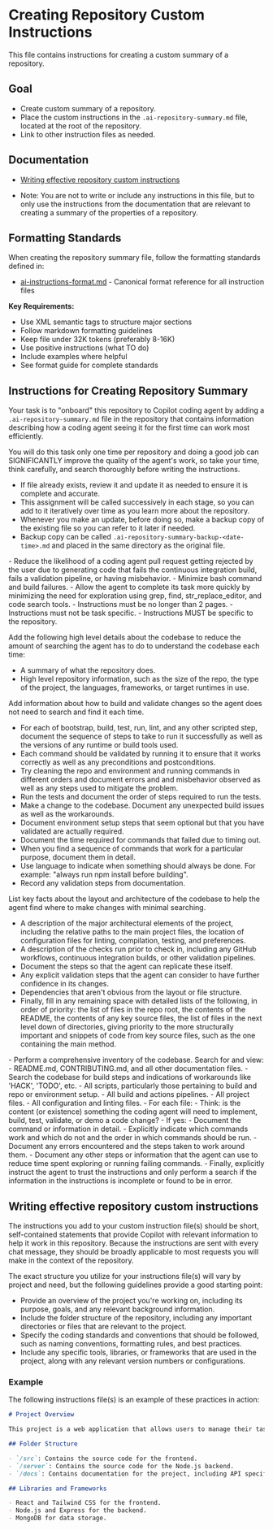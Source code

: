 # Creating Repository Custom Instructions

This file contains instructions for creating a custom summary of a repository.

## Goal

- Create custom summary of a repository.
- Place the custom instructions in the `.ai-repository-summary.md` file, located at the root of the repository.
- Link to other instruction files as needed.

## Documentation

- [Writing effective repository custom instructions](https://docs.github.com/en/copilot/how-tos/configure-custom-instructions/add-repository-instructions?tool=webui#creating-a-repository-custom-instructions-file)

* Note: You are not to write or include any instructions in this file, but to only use the instructions from the documentation that are relevant to creating a summary of the properties of a repository.

## Formatting Standards

When creating the repository summary file, follow the formatting standards defined in:
- [ai-instructions-format.md](./ai-instructions-format.md) - Canonical format reference for all instruction files

**Key Requirements:**
- Use XML semantic tags to structure major sections
- Follow markdown formatting guidelines
- Keep file under 32K tokens (preferably 8-16K)
- Use positive instructions (what TO do)
- Include examples where helpful
- See format guide for complete standards

## Instructions for Creating Repository Summary

Your task is to "onboard" this repository to Copilot coding agent by adding a `.ai-repository-summary.md` file in the repository that contains information describing how a coding agent seeing it for the first time can work most efficiently.

You will do this task only one time per repository and doing a good job can SIGNIFICANTLY improve the quality of the agent's work, so take your time, think carefully, and search thoroughly before writing the instructions.

- If file already exists, review it and update it as needed to ensure it is complete and accurate. 
- This assignment will be called successively in each stage, so you can add to it iteratively over time as you learn more about the repository.
- Whenever you make an update, before doing so, make a backup copy of the existing file so you can refer to it later if needed.
- Backup copy can be called `.ai-repository-summary-backup-<date-time>.md` and placed in the same directory as the original file.   

<Goals>
- Reduce the likelihood of a coding agent pull request getting rejected by the user due to
generating code that fails the continuous integration build, fails a validation pipeline, or
having misbehavior.
- Minimize bash command and build failures.
- Allow the agent to complete its task more quickly by minimizing the need for exploration using grep, find, str_replace_editor, and code search tools.
</Goals>

<Limitations>
- Instructions must be no longer than 2 pages.
- Instructions must not be task specific.
- Instructions MUST be specific to the repository.
</Limitations>

<WhatToAdd>

Add the following high level details about the codebase to reduce the amount of searching the agent has to do to understand the codebase each time:
<HighLevelDetails>

- A summary of what the repository does.
- High level repository information, such as the size of the repo, the type of the project, the languages, frameworks, or target runtimes in use.
</HighLevelDetails>

Add information about how to build and validate changes so the agent does not need to search and find it each time.
<BuildInstructions>

- For each of bootstrap, build, test, run, lint, and any other scripted step, document the sequence of steps to take to run it successfully as well as the versions of any runtime or build tools used.
- Each command should be validated by running it to ensure that it works correctly as well as any preconditions and postconditions.
- Try cleaning the repo and environment and running commands in different orders and document errors and and misbehavior observed as well as any steps used to mitigate the problem.
- Run the tests and document the order of steps required to run the tests.
- Make a change to the codebase. Document any unexpected build issues as well as the workarounds.
- Document environment setup steps that seem optional but that you have validated are actually required.
- Document the time required for commands that failed due to timing out.
- When you find a sequence of commands that work for a particular purpose, document them in detail.
- Use language to indicate when something should always be done. For example: "always run npm install before building".
- Record any validation steps from documentation.
</BuildInstructions>

List key facts about the layout and architecture of the codebase to help the agent find where to make changes with minimal searching.
<ProjectLayout>

- A description of the major architectural elements of the project, including the relative paths to the main project files, the location
of configuration files for linting, compilation, testing, and preferences.
- A description of the checks run prior to check in, including any GitHub workflows, continuous integration builds, or other validation pipelines.
- Document the steps so that the agent can replicate these itself.
- Any explicit validation steps that the agent can consider to have further confidence in its changes.
- Dependencies that aren't obvious from the layout or file structure.
- Finally, fill in any remaining space with detailed lists of the following, in order of priority: the list of files in the repo root, the
contents of the README, the contents of any key source files, the list of files in the next level down of directories, giving priority to the more structurally important and snippets of code from key source files, such as the one containing the main method.
</ProjectLayout>
</WhatToAdd>

<StepsToFollow>
- Perform a comprehensive inventory of the codebase. Search for and view:
   - README.md, CONTRIBUTING.md, and all other documentation files.
   - Search the codebase for build steps and indications of workarounds like 'HACK', 'TODO', etc.
   - All scripts, particularly those pertaining to build and repo or environment setup.
   - All build and actions pipelines.
   - All project files.
   - All configuration and linting files.
- For each file:
   - Think: is the content (or existence) something the coding agent will need to implement, build, test, validate, or demo a code change?
   - If yes:
      - Document the command or information in detail.
      - Explicitly indicate which commands work and which do not and the order in which commands should be run.
      - Document any errors encountered and the steps taken to work around them.
- Document any other steps or information that the agent can use to reduce time spent exploring or running failing commands.
- Finally, explicitly instruct the agent to trust the instructions and only perform a search if the information in the instructions is incomplete or found to be in error.
</StepsToFollow>

## Writing effective repository custom instructions
The instructions you add to your custom instruction file(s) should be short, self-contained statements that provide Copilot with relevant information to help it work in this repository. Because the instructions are sent with every chat message, they should be broadly applicable to most requests you will make in the context of the repository.

The exact structure you utilize for your instructions file(s) will vary by project and need, but the following guidelines provide a good starting point:

- Provide an overview of the project you're working on, including its purpose, goals, and any relevant background information.
- Include the folder structure of the repository, including any important directories or files that are relevant to the project.
- Specify the coding standards and conventions that should be followed, such as naming conventions, formatting rules, and best practices.
- Include any specific tools, libraries, or frameworks that are used in the project, along with any relevant version numbers or configurations.

### Example

The following instructions file(s) is an example of these practices in action:

```markdown
# Project Overview

This project is a web application that allows users to manage their tasks and to-do lists. It is built using React and Node.js, and uses MongoDB for data storage.

## Folder Structure

- `/src`: Contains the source code for the frontend.
- `/server`: Contains the source code for the Node.js backend.
- `/docs`: Contains documentation for the project, including API specifications and user guides.

## Libraries and Frameworks

- React and Tailwind CSS for the frontend.
- Node.js and Express for the backend.
- MongoDB for data storage.
```
